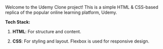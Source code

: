 Welcome to the Udemy Clone project! This is a simple HTML & CSS-based replica of the popular online learning platform, Udemy. 

**Tech Stack:**

1. **HTML**: For structure and content.

2. **CSS**: For styling and layout. Flexbox is used for responsive design.
